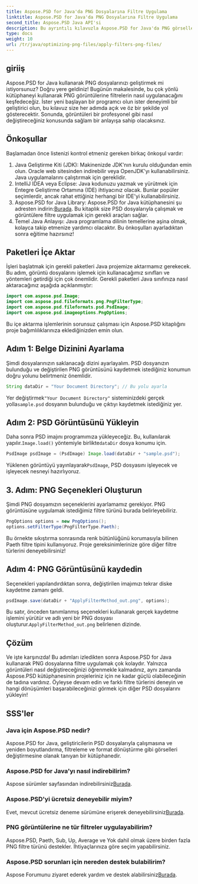 ```yaml
---
title: Aspose.PSD for Java'da PNG Dosyalarına Filtre Uygulama
linktitle: Aspose.PSD for Java'da PNG Dosyalarına Filtre Uygulama
second_title: Aspose.PSD Java API'si
description: Bu ayrıntılı kılavuzla Aspose.PSD for Java'da PNG görsellerine nasıl filtre uygulayacağınızı öğrenin. Çarpıcı görüntü sonuçları için basit adımlar.
type: docs
weight: 10
url: /tr/java/optimizing-png-files/apply-filters-png-files/
---
```

## giriiş
Aspose.PSD for Java kullanarak PNG dosyalarınızı geliştirmek mi istiyorsunuz? Doğru yere geldiniz! Bugünün makalesinde, bu çok yönlü kütüphaneyi kullanarak PNG görüntülerine filtrelerin nasıl uygulanacağını keşfedeceğiz. İster yeni başlayan bir programcı olun ister deneyimli bir geliştirici olun, bu kılavuz size her adımda açık ve öz bir şekilde yol gösterecektir. Sonunda, görüntüleri bir profesyonel gibi nasıl değiştireceğiniz konusunda sağlam bir anlayışa sahip olacaksınız.
## Önkoşullar
Başlamadan önce listenizi kontrol etmeniz gereken birkaç önkoşul vardır:
1. Java Geliştirme Kiti (JDK): Makinenizde JDK'nın kurulu olduğundan emin olun. Oracle web sitesinden indirebilir veya OpenJDK'yı kullanabilirsiniz. Java uygulamalarını çalıştırmak için gereklidir.
2. IntelliJ IDEA veya Eclipse: Java kodunuzu yazmak ve yürütmek için Entegre Geliştirme Ortamına (IDE) ihtiyacınız olacak. Bunlar popüler seçimlerdir, ancak rahat ettiğiniz herhangi bir IDE'yi kullanabilirsiniz.
3.  Aspose.PSD for Java Library: Aspose.PSD for Java kütüphanesini şu adresten indirin:[Burada](https://releases.aspose.com/psd/java/). Bu kitaplık size PSD dosyalarıyla çalışmak ve görüntülere filtre uygulamak için gerekli araçları sağlar.
4. Temel Java Anlayışı: Java programlama dilinin temellerine aşina olmak, kolayca takip etmenize yardımcı olacaktır.
Bu önkoşulları ayarladıktan sonra eğitime hazırsınız!
## Paketleri İçe Aktar
İşleri başlatmak için gerekli paketleri Java projemize aktarmamız gerekecek. Bu adım, görüntü dosyalarını işlemek için kullanacağımız sınıfları ve yöntemleri getirdiği için çok önemlidir.
Gerekli paketleri Java sınıfınıza nasıl aktaracağınız aşağıda açıklanmıştır:
```java
import com.aspose.psd.Image;
import com.aspose.psd.fileformats.png.PngFilterType;
import com.aspose.psd.fileformats.psd.PsdImage;
import com.aspose.psd.imageoptions.PngOptions;
```
Bu içe aktarma işlemlerinin sorunsuz çalışması için Aspose.PSD kitaplığını proje bağımlılıklarınıza eklediğinizden emin olun.

## Adım 1: Belge Dizinini Ayarlama
Şimdi dosyalarınızın saklanacağı dizini ayarlayalım. PSD dosyanızın bulunduğu ve değiştirilen PNG görüntüsünü kaydetmek istediğiniz konumun doğru yolunu belirtmeniz önemlidir.
```java
String dataDir = "Your Document Directory"; // Bu yolu ayarla
```
 Yer değiştirmek`"Your Document Directory"` sisteminizdeki gerçek yolla`sample.psd` dosyanın bulunduğu ve çıktıyı kaydetmek istediğiniz yer.
## Adım 2: PSD Görüntüsünü Yükleyin
 Daha sonra PSD imajını programımıza yükleyeceğiz. Bu, kullanılarak yapılır.`Image.load()` yöntemiyle birlikte`dataDir` dosya konumu için.
```java
PsdImage psdImage = (PsdImage) Image.load(dataDir + "sample.psd");
```
 Yüklenen görüntüyü yayınlayarak`PsdImage`, PSD dosyasını işleyecek ve işleyecek nesneyi hazırlıyoruz. 
## 3. Adım: PNG Seçenekleri Oluşturun
Şimdi PNG dosyamızın seçeneklerini ayarlamamız gerekiyor. PNG görüntüsüne uygulamak istediğimiz filtre türünü burada belirleyebiliriz.
```java
PngOptions options = new PngOptions();
options.setFilterType(PngFilterType.Paeth);
```
Bu örnekte sıkıştırma sonrasında renk bütünlüğünü korumasıyla bilinen Paeth filtre tipini kullanıyoruz. Proje gereksinimlerinize göre diğer filtre türlerini deneyebilirsiniz!
## Adım 4: PNG Görüntüsünü kaydedin
Seçenekleri yapılandırdıktan sonra, değiştirilen imajımızı tekrar diske kaydetme zamanı geldi.
```java
psdImage.save(dataDir + "ApplyFilterMethod_out.png", options);
```
 Bu satır, önceden tanımlanmış seçenekleri kullanarak gerçek kaydetme işlemini yürütür ve adlı yeni bir PNG dosyası oluşturur.`ApplyFilterMethod_out.png` belirlenen dizinde.
## Çözüm
Ve işte karşınızda! Bu adımları izledikten sonra Aspose.PSD for Java kullanarak PNG dosyalarına filtre uygulamak çok kolaydır. Yalnızca görüntüleri nasıl değiştireceğinizi öğrenmekle kalmadınız, aynı zamanda Aspose.PSD kütüphanesinin projeleriniz için ne kadar güçlü olabileceğinin de tadına vardınız. Öyleyse devam edin ve farklı filtre türlerini deneyin ve hangi dönüşümleri başarabileceğinizi görmek için diğer PSD dosyalarını yükleyin!
## SSS'ler
### Java için Aspose.PSD nedir?  
Aspose.PSD for Java, geliştiricilerin PSD dosyalarıyla çalışmasına ve yeniden boyutlandırma, filtreleme ve format dönüştürme gibi görselleri değiştirmesine olanak tanıyan bir kütüphanedir.
### Aspose.PSD for Java'yı nasıl indirebilirim?  
 Aspose sürümler sayfasından indirebilirsiniz[Burada](https://releases.aspose.com/psd/java/).
### Aspose.PSD'yi ücretsiz deneyebilir miyim?  
 Evet, mevcut ücretsiz deneme sürümüne erişerek deneyebilirsiniz[Burada](https://releases.aspose.com/).
### PNG görüntülerine ne tür filtreler uygulayabilirim?  
Aspose.PSD, Paeth, Sub, Up, Average ve Yok dahil olmak üzere birden fazla PNG filtre türünü destekler. İhtiyaçlarınıza göre seçim yapabilirsiniz.
### Aspose.PSD sorunları için nereden destek bulabilirim?  
 Aspose Forumunu ziyaret ederek yardım ve destek alabilirsiniz[Burada](https://forum.aspose.com/c/psd/34).